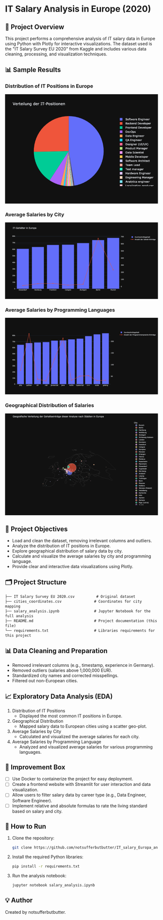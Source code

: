 # IT Salary Analysis in Europe (2020)

## 📌 Project Overview
This project performs a comprehensive analysis of IT salary data in Europe using Python with Plotly for interactive visualizations. The dataset used is the "IT Salary Survey EU 2020" from Kaggle and includes various data cleaning, processing, and visualization techniques.

## 📊 Sample Results

### Distribution of IT Positions in Europe
![IT Positions Distribution](images/fig_pie_chart.png)

### Average Salaries by City
![Average Salaries by City](images/fig_bar_line_chart.png)

### Average Salaries by Programming Languages
![Average Salaries by City](images/fig_bar_line_chart2.png)

### Geographical Distribution of Salaries
![Geographical Distribution](images/map.png)

## 🚀 Project Objectives
- Load and clean the dataset, removing irrelevant columns and outliers.
- Analyze the distribution of IT positions in Europe.
- Explore geographical distribution of salary data by city.
- Calculate and visualize the average salaries by city and programming language.
- Provide clear and interactive data visualizations using Plotly.

## 🗂️ Project Structure
```
├── IT Salary Survey EU 2020.csv          # Original dataset
├── cities_coordinates.csv               # Coordinates for city mapping
├── salary_analysis.ipynb                # Jupyter Notebook for the full analysis
├── README.md                            # Project documentation (this file)
└── requirements.txt                     # Libraries requirements for this project
```

## 📊 Data Cleaning and Preparation
- Removed irrelevant columns (e.g., timestamp, experience in Germany).
- Removed outliers (salaries above 1,000,000 EUR).
- Standardized city names and corrected misspellings.
- Filtered out non-European cities.

## 📈 Exploratory Data Analysis (EDA)
1. Distribution of IT Positions
   - Displayed the most common IT positions in Europe.
2. Geographical Distribution
   - Mapped salary data to European cities using a scatter geo-plot.
3. Average Salaries by City
   - Calculated and visualized the average salaries for each city.
4. Average Salaries by Programming Language
   - Analyzed and visualized average salaries for various programming languages.

## 🚀 Improvement Box
- [ ] Use Docker to containerize the project for easy deployment.
- [ ] Create a frontend website with Streamlit for user interaction and data visualization.
- [ ] Allow users to filter salary data by career type (e.g., Data Engineer, Software Engineer).
- [ ] Implement relative and absolute formulas to rate the living standard based on salary and city.

## 🚀 How to Run
1. Clone the repository:
   ```bash
   git clone https://github.com/notsufferbutbutter/IT_salary_Europa_analysis.git
   ```
2. Install the required Python libraries:
   ```bash
   pip install -r requirements.txt
   ```
3. Run the analysis notebook:
   ```bash
   jupyter notebook salary_analysis.ipynb
   ```

## 💡 Author
Created by notsufferbutbutter.
